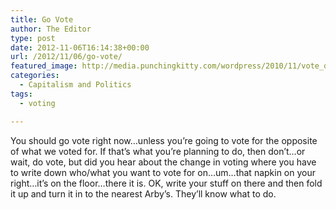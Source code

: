 ```yaml
---
title: Go Vote
author: The Editor
type: post
date: 2012-11-06T16:14:38+00:00
url: /2012/11/06/go-vote/
featured_image: http://media.punchingkitty.com/wordpress/2010/11/vote_or_die.jpeg
categories:
  - Capitalism and Politics
tags:
  - voting

---
```

You should go vote right now&#8230;unless you&#8217;re going to vote for the opposite of what we voted for. If that&#8217;s what you&#8217;re planning to do, then don&#8217;t&#8230;or wait, do vote, but did you hear about the change in voting where you have to write down who/what you want to vote for on&#8230;um&#8230;that napkin on your right&#8230;it&#8217;s on the floor&#8230;there it is. OK, write your stuff on there and then fold it up and turn it in to the nearest Arby&#8217;s. They&#8217;ll know what to do.